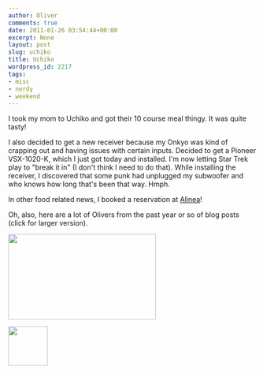 ```yaml
---
author: Oliver
comments: true
date: 2011-01-26 03:54:44+00:00
excerpt: None
layout: post
slug: uchiko
title: Uchiko
wordpress_id: 2217
tags:
- misc
- nerdy
- weekend
---
```


I took my mom to Uchiko and got their 10 course meal thingy.  It was quite tasty!

I also decided to get a new receiver because my Onkyo was kind of crapping out and having issues with certain inputs.  Decided to get a Pioneer VSX-1020-K, which I just got today and installed.  I'm now letting Star Trek play to "break it in" (I don't think I need to do that).  While installing the receiver, I discovered that some punk had unplugged my subwoofer and who knows how long that's been that way.  Hmph.

In other food related news, I booked a reservation at <a href="http://www.theworlds50best.com/awards/1-50-winners/alinea">Alinea</a>!

Oh, also, here are a lot of Olivers from the past year or so of blog posts (click for larger version).

<a href="http://www.owiber.com/wp-content/uploads/2011/01/lots_of_olivers.png"><img src="http://www.owiber.com/wp-content/uploads/2011/01/lots_of_olivers-300x173.png" alt="" title="lots_of_olivers" width="300" height="173" class="alignleft size-medium wp-image-2221" /></a>

<a href="http://www.owiber.com/2011/01/25/uchiko/photo-on-2011-01-25-at-21-53/" rel="attachment wp-att-2218"><img src="http://www.owiber.com/wp-content/uploads/2011/01/Photo-on-2011-01-25-at-21.53-80x80.jpg" alt="" title="Photo on 2011-01-25 at 21.53" width="80" height="80" class="alignleft size-thumbnail wp-image-2218" /></a>